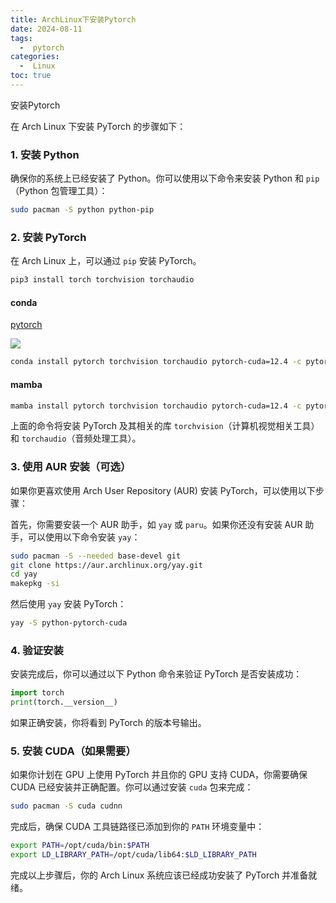 ```yaml
---
title: ArchLinux下安装Pytorch
date: 2024-08-11
tags: 
  -  pytorch
categories:
  -  Linux
toc: true
---
```


安装Pytorch

<!-- more -->


在 Arch Linux 下安装 PyTorch 的步骤如下：

### 1. 安装 Python
确保你的系统上已经安装了 Python。你可以使用以下命令来安装 Python 和 `pip`（Python 包管理工具）：

```bash
sudo pacman -S python python-pip
```

### 2. 安装 PyTorch
在 Arch Linux 上，可以通过 `pip` 安装 PyTorch。

```bash
pip3 install torch torchvision torchaudio
```

#### conda

[pytorch](https://pytorch.org/)

![](https://file.trialos.com.cn/resources/8a8dbea290c182890191410910f55530.jpg)

```bash
conda install pytorch torchvision torchaudio pytorch-cuda=12.4 -c pytorch -c nvidia 
```

#### mamba

```bash
mamba install pytorch torchvision torchaudio pytorch-cuda=12.4 -c pytorch -c nvidia 
```

上面的命令将安装 PyTorch 及其相关的库 `torchvision`（计算机视觉相关工具）和 `torchaudio`（音频处理工具）。

### 3. 使用 AUR 安装（可选）
如果你更喜欢使用 Arch User Repository (AUR) 安装 PyTorch，可以使用以下步骤：

首先，你需要安装一个 AUR 助手，如 `yay` 或 `paru`。如果你还没有安装 AUR 助手，可以使用以下命令安装 `yay`：

```bash
sudo pacman -S --needed base-devel git
git clone https://aur.archlinux.org/yay.git
cd yay
makepkg -si
```

然后使用 `yay` 安装 PyTorch：

```bash
yay -S python-pytorch-cuda
```

### 4. 验证安装
安装完成后，你可以通过以下 Python 命令来验证 PyTorch 是否安装成功：

```python
import torch
print(torch.__version__)
```

如果正确安装，你将看到 PyTorch 的版本号输出。

### 5. 安装 CUDA（如果需要）
如果你计划在 GPU 上使用 PyTorch 并且你的 GPU 支持 CUDA，你需要确保 CUDA 已经安装并正确配置。你可以通过安装 `cuda` 包来完成：

```bash
sudo pacman -S cuda cudnn
```

完成后，确保 CUDA 工具链路径已添加到你的 `PATH` 环境变量中：

```bash
export PATH=/opt/cuda/bin:$PATH
export LD_LIBRARY_PATH=/opt/cuda/lib64:$LD_LIBRARY_PATH
```

完成以上步骤后，你的 Arch Linux 系统应该已经成功安装了 PyTorch 并准备就绪。
